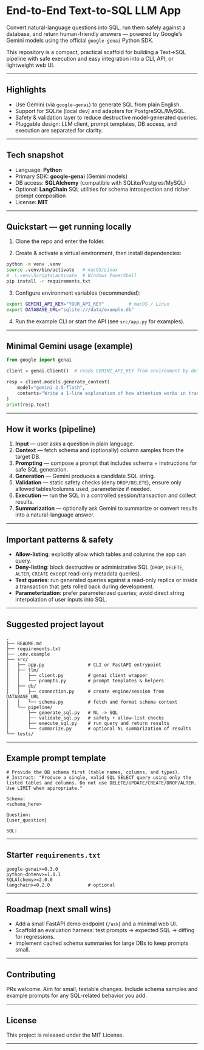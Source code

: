 # End-to-End Text-to-SQL LLM App

Convert natural-language questions into SQL, run them safely against a database, and return human-friendly answers — powered by Google’s Gemini models using the official `google-genai` Python SDK.

This repository is a compact, practical scaffold for building a Text→SQL pipeline with safe execution and easy integration into a CLI, API, or lightweight web UI.

---

## Highlights

* Use Gemini (via `google-genai`) to generate SQL from plain English.
* Support for SQLite (local dev) and adapters for PostgreSQL/MySQL.
* Safety & validation layer to reduce destructive model-generated queries.
* Pluggable design: LLM client, prompt templates, DB access, and execution are separated for clarity.

---

## Tech snapshot

* Language: **Python**
* Primary SDK: **google-genai** (Gemini models)
* DB access: **SQLAlchemy** (compatible with SQLite/Postgres/MySQL)
* Optional: **LangChain** SQL utilities for schema introspection and richer prompt composition
* License: **MIT**

---

## Quickstart — get running locally

1. Clone the repo and enter the folder.

2. Create & activate a virtual environment, then install dependencies:

```bash
python -m venv .venv
source .venv/bin/activate   # macOS/Linux
# .\.venv\Scripts\activate  # Windows PowerShell
pip install -r requirements.txt
```

3. Configure environment variables (recommended):

```bash
export GEMINI_API_KEY="YOUR_API_KEY"         # macOS / Linux
export DATABASE_URL="sqlite:///data/example.db"
```

4. Run the example CLI or start the API (see `src/app.py` for examples).

---

## Minimal Gemini usage (example)

```python
from google import genai

client = genai.Client()  # reads GEMINI_API_KEY from environment by default

resp = client.models.generate_content(
    model="gemini-2.5-flash",
    contents="Write a 1-line explanation of how attention works in transformers"
)
print(resp.text)
```

---

## How it works (pipeline)

1. **Input** — user asks a question in plain language.
2. **Context** — fetch schema and (optionally) column samples from the target DB.
3. **Prompting** — compose a prompt that includes schema + instructions for safe SQL generation.
4. **Generation** — Gemini produces a candidate SQL string.
5. **Validation** — static safety checks (deny `DROP/DELETE`), ensure only allowed tables/columns used, parameterize if needed.
6. **Execution** — run the SQL in a controlled session/transaction and collect results.
7. **Summarization** — optionally ask Gemini to summarize or convert results into a natural-language answer.

---

## Important patterns & safety

* **Allow-listing**: explicitly allow which tables and columns the app can query.
* **Deny-listing**: block destructive or administrative SQL (`DROP`, `DELETE`, `ALTER`, `CREATE` except read-only metadata queries).
* **Test queries**: run generated queries against a read-only replica or inside a transaction that gets rolled back during development.
* **Parameterization**: prefer parameterized queries; avoid direct string interpolation of user inputs into SQL.

---

## Suggested project layout

```
.
├── README.md
├── requirements.txt
├── .env.example
├── src/
│   ├── app.py                # CLI or FastAPI entrypoint
│   ├── llm/
│   │   ├── client.py         # genai client wrapper
│   │   └── prompts.py        # prompt templates & helpers
│   ├── db/
│   │   ├── connection.py     # create engine/session from DATABASE_URL
│   │   └── schema.py         # fetch and format schema context
│   └── pipeline/
│       ├── generate_sql.py   # NL -> SQL
│       ├── validate_sql.py   # safety + allow-list checks
│       ├── execute_sql.py    # run query and return results
│       └── summarize.py      # optional NL summarization of results
└── tests/
```

---

## Example prompt template

```
# Provide the DB schema first (table names, columns, and types).
# Instruct: "Produce a single, valid SQL SELECT query using only the listed tables and columns. Do not use DELETE/UPDATE/CREATE/DROP/ALTER. Use LIMIT when appropriate."

Schema:
<schema_here>

Question:
{user_question}

SQL:
```

---

## Starter `requirements.txt`

```
google-genai>=0.3.0
python-dotenv>=1.0.1
SQLAlchemy>=2.0.0
langchain>=0.2.0              # optional
```

---

## Roadmap (next small wins)

* Add a small FastAPI demo endpoint (`/ask`) and a minimal web UI.
* Scaffold an evaluation harness: test prompts → expected SQL → diffing for regressions.
* Implement cached schema summaries for large DBs to keep prompts small.

---

## Contributing

PRs welcome. Aim for small, testable changes. Include schema samples and example prompts for any SQL-related behavior you add.

---

## License

This project is released under the MIT License.

---
